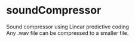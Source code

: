 # soundCompressor 
Sound compressor using Linear predictive coding <br>
Any .wav file can be compressed to a smaller file.
